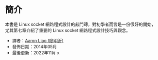 # 簡介

本書是 Linux socket 網路程式設計的敲門磚，對初學者而言是一份很好的開始，尤其第七章介紹了重要的 Linux socket 網路程式設計技巧與觀念。

* 譯者：[Aaron Liao (廖明沂)](http://aaron.netdpi.net)
* 發佈日期：2014年05月
* 最後更新：2022年11月  x


